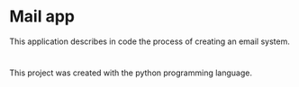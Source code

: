 #  Mail app

This application describes in code the process of creating an email system.

#  

This project was created with the python programming language.



